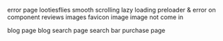 
error page
lootiesflies
smooth scrolling
lazy loading
preloader & error on component
reviews images
favicon image
image not come in

blog page
blog search page 
search bar
purchase page